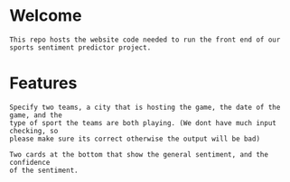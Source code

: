 # Welcome
    This repo hosts the website code needed to run the front end of our 
    sports sentiment predictor project. 

# Features
    Specify two teams, a city that is hosting the game, the date of the game, and the
    type of sport the teams are both playing. (We dont have much input checking, so
    please make sure its correct otherwise the output will be bad)

    Two cards at the bottom that show the general sentiment, and the confidence
    of the sentiment.

